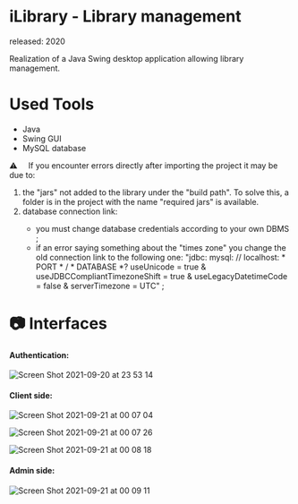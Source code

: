 # iLibrary - Library management 
released: 2020

Realization of a Java Swing desktop application allowing library management.


# Used Tools
<ul>
  <li>Java</li>
  <li>Swing GUI</li>
  <li>MySQL database</li>
</ul>

⚠️ &nbsp; &nbsp; If you encounter errors directly after importing the project it may be due to:
<ol>
  <li> the "jars" not added to the library under the "build path".
To solve this, a folder is in the project with the name "required jars" is available. </li>

  <li> database connection link:</li>
  <ul>
    <li>you must change database credentials according to your own DBMS ;</li>
    <li>if an error saying something about the "times zone" you change the old connection link to the following one: "jdbc: mysql: // localhost: * PORT * / * DATABASE *?       useUnicode = true & useJDBCCompliantTimezoneShift = true & useLegacyDatetimeCode = false & serverTimezone = UTC" ;
 </li>
  </ul>
  </ol>

# 📷  Interfaces
<h4>Authentication: </h4>

![Screen Shot 2021-09-20 at 23 53 14](https://user-images.githubusercontent.com/61889011/134089083-3b8d06d0-45a8-4a91-88f0-c560b1b83a85.jpg)

<h4>Client side: </h4>

![Screen Shot 2021-09-21 at 00 07 04](https://user-images.githubusercontent.com/61889011/134089254-7fdf29d5-ba25-44fd-8263-66cd5f8bfb80.jpg)

![Screen Shot 2021-09-21 at 00 07 26](https://user-images.githubusercontent.com/61889011/134089282-160157e3-f18d-4968-a014-40d95a8b6dea.jpg)

![Screen Shot 2021-09-21 at 00 08 18](https://user-images.githubusercontent.com/61889011/134089324-b83c3f9e-6761-468c-a7ae-c95592f75683.jpg)

<h4>Admin side: </h4>

![Screen Shot 2021-09-21 at 00 09 11](https://user-images.githubusercontent.com/61889011/134089352-f9e272a3-81cc-4666-a019-3d72a4603084.jpg)

